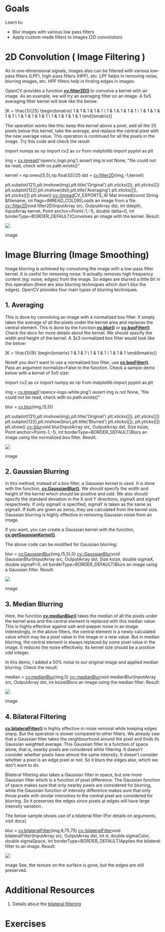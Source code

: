 
# Goals

Learn to:

* Blur images with various low pass filters
* Apply custom-made filters to images (2D convolution)

# 2D Convolution ( Image Filtering )

As in one-dimensional signals, images also can be filtered with various low-pass filters (LPF), high-pass filters (HPF), etc. LPF helps in removing noise, blurring images, etc. HPF filters help in finding edges in images.

OpenCV provides a function **[cv.filter2D()](../../d4/d86/group__imgproc__filter.html#ga27c049795ce870216ddfb366086b5a04 "Convolves an image with the kernel.")** to convolve a kernel with an image. As an example, we will try an averaging filter on an image. A 5x5 averaging filter kernel will look like the below:

\[K = \frac{1}{25} \begin{bmatrix} 1 & 1 & 1 & 1 & 1 \\ 1 & 1 & 1 & 1 & 1 \\ 1 & 1 & 1 & 1 & 1 \\ 1 & 1 & 1 & 1 & 1 \\ 1 & 1 & 1 & 1 & 1 \end{bmatrix}\]

The operation works like this: keep this kernel above a pixel, add all the 25 pixels below this kernel, take the average, and replace the central pixel with the new average value. This operation is continued for all the pixels in the image. Try this code and check the result: 

import numpy as np
import cv2 as cv
from matplotlib import pyplot as plt

img = [cv.imread](../../d4/da8/group__imgcodecs.html#gab32ee19e22660912565f8140d0f675a8 "../../d4/da8/group__imgcodecs.html#gab32ee19e22660912565f8140d0f675a8")('opencv\_logo.png')
assert img is not None, "file could not be read, check with os.path.exists()"

kernel = np.ones((5,5),np.float32)/25
dst = [cv.filter2D](../../d4/d86/group__imgproc__filter.html#ga27c049795ce870216ddfb366086b5a04 "../../d4/d86/group__imgproc__filter.html#ga27c049795ce870216ddfb366086b5a04")(img,-1,kernel)

plt.subplot(121),plt.imshow(img),plt.title('Original')
plt.xticks([]), plt.yticks([])
plt.subplot(122),plt.imshow(dst),plt.title('Averaging')
plt.xticks([]), plt.yticks([])
plt.show()
[cv::imread](../../d4/da8/group__imgcodecs.html#gab32ee19e22660912565f8140d0f675a8 "../../d4/da8/group__imgcodecs.html#gab32ee19e22660912565f8140d0f675a8")CV\_EXPORTS\_W Mat imread(const String &filename, int flags=IMREAD\_COLOR)Loads an image from a file.
[cv::filter2D](../../d4/d86/group__imgproc__filter.html#ga27c049795ce870216ddfb366086b5a04 "../../d4/d86/group__imgproc__filter.html#ga27c049795ce870216ddfb366086b5a04")void filter2D(InputArray src, OutputArray dst, int ddepth, InputArray kernel, Point anchor=Point(-1,-1), double delta=0, int borderType=BORDER\_DEFAULT)Convolves an image with the kernel.
 Result:

![](../../filter.jpg)

image
# Image Blurring (Image Smoothing)

Image blurring is achieved by convolving the image with a low-pass filter kernel. It is useful for removing noise. It actually removes high frequency content (eg: noise, edges) from the image. So edges are blurred a little bit in this operation (there are also blurring techniques which don't blur the edges). OpenCV provides four main types of blurring techniques.

## 1. Averaging

This is done by convolving an image with a normalized box filter. It simply takes the average of all the pixels under the kernel area and replaces the central element. This is done by the function **[cv.blur()](../../d4/d86/group__imgproc__filter.html#ga8c45db9afe636703801b0b2e440fce37 "Blurs an image using the normalized box filter.")** or **[cv.boxFilter()](../../d4/d86/group__imgproc__filter.html#gad533230ebf2d42509547d514f7d3fbc3 "Blurs an image using the box filter.")**. Check the docs for more details about the kernel. We should specify the width and height of the kernel. A 3x3 normalized box filter would look like the below:

\[K = \frac{1}{9} \begin{bmatrix} 1 & 1 & 1 \\ 1 & 1 & 1 \\ 1 & 1 & 1 \end{bmatrix}\]

NoteIf you don't want to use a normalized box filter, use **[cv.boxFilter()](../../d4/d86/group__imgproc__filter.html#gad533230ebf2d42509547d514f7d3fbc3 "Blurs an image using the box filter.")**. Pass an argument normalize=False to the function.
Check a sample demo below with a kernel of 5x5 size: 

import cv2 as cv
import numpy as np
from matplotlib import pyplot as plt

img = [cv.imread](../../d4/da8/group__imgcodecs.html#gab32ee19e22660912565f8140d0f675a8 "../../d4/da8/group__imgcodecs.html#gab32ee19e22660912565f8140d0f675a8")('opencv-logo-white.png')
assert img is not None, "file could not be read, check with os.path.exists()"

blur = [cv.blur](../../d4/d86/group__imgproc__filter.html#ga8c45db9afe636703801b0b2e440fce37 "../../d4/d86/group__imgproc__filter.html#ga8c45db9afe636703801b0b2e440fce37")(img,(5,5))

plt.subplot(121),plt.imshow(img),plt.title('Original')
plt.xticks([]), plt.yticks([])
plt.subplot(122),plt.imshow(blur),plt.title('Blurred')
plt.xticks([]), plt.yticks([])
plt.show()
[cv::blur](../../d4/d86/group__imgproc__filter.html#ga8c45db9afe636703801b0b2e440fce37 "../../d4/d86/group__imgproc__filter.html#ga8c45db9afe636703801b0b2e440fce37")void blur(InputArray src, OutputArray dst, Size ksize, Point anchor=Point(-1,-1), int borderType=BORDER\_DEFAULT)Blurs an image using the normalized box filter.
 Result:

![](../../blur.jpg)

image
## 2. Gaussian Blurring

In this method, instead of a box filter, a Gaussian kernel is used. It is done with the function, **[cv.GaussianBlur()](../../d4/d86/group__imgproc__filter.html#gaabe8c836e97159a9193fb0b11ac52cf1 "Blurs an image using a Gaussian filter.")**. We should specify the width and height of the kernel which should be positive and odd. We also should specify the standard deviation in the X and Y directions, sigmaX and sigmaY respectively. If only sigmaX is specified, sigmaY is taken as the same as sigmaX. If both are given as zeros, they are calculated from the kernel size. Gaussian blurring is highly effective in removing Gaussian noise from an image.

If you want, you can create a Gaussian kernel with the function, **[cv.getGaussianKernel()](../../d4/d86/group__imgproc__filter.html#gac05a120c1ae92a6060dd0db190a61afa "Returns Gaussian filter coefficients.")**.

The above code can be modified for Gaussian blurring: 

blur = [cv.GaussianBlur](../../d4/d86/group__imgproc__filter.html#gaabe8c836e97159a9193fb0b11ac52cf1 "../../d4/d86/group__imgproc__filter.html#gaabe8c836e97159a9193fb0b11ac52cf1")(img,(5,5),0)
[cv::GaussianBlur](../../d4/d86/group__imgproc__filter.html#gaabe8c836e97159a9193fb0b11ac52cf1 "../../d4/d86/group__imgproc__filter.html#gaabe8c836e97159a9193fb0b11ac52cf1")void GaussianBlur(InputArray src, OutputArray dst, Size ksize, double sigmaX, double sigmaY=0, int borderType=BORDER\_DEFAULT)Blurs an image using a Gaussian filter.
 Result:

![](../../gaussian.jpg)

image
## 3. Median Blurring

Here, the function **[cv.medianBlur()](../../d4/d86/group__imgproc__filter.html#ga564869aa33e58769b4469101aac458f9 "Blurs an image using the median filter.")** takes the median of all the pixels under the kernel area and the central element is replaced with this median value. This is highly effective against salt-and-pepper noise in an image. Interestingly, in the above filters, the central element is a newly calculated value which may be a pixel value in the image or a new value. But in median blurring, the central element is always replaced by some pixel value in the image. It reduces the noise effectively. Its kernel size should be a positive odd integer.

In this demo, I added a 50% noise to our original image and applied median blurring. Check the result: 

median = [cv.medianBlur](../../d4/d86/group__imgproc__filter.html#ga564869aa33e58769b4469101aac458f9 "../../d4/d86/group__imgproc__filter.html#ga564869aa33e58769b4469101aac458f9")(img,5)
[cv::medianBlur](../../d4/d86/group__imgproc__filter.html#ga564869aa33e58769b4469101aac458f9 "../../d4/d86/group__imgproc__filter.html#ga564869aa33e58769b4469101aac458f9")void medianBlur(InputArray src, OutputArray dst, int ksize)Blurs an image using the median filter.
 Result:

![](../../median.jpg)

image
## 4. Bilateral Filtering

**[cv.bilateralFilter()](../../d4/d86/group__imgproc__filter.html#ga9d7064d478c95d60003cf839430737ed "Applies the bilateral filter to an image.")** is highly effective in noise removal while keeping edges sharp. But the operation is slower compared to other filters. We already saw that a Gaussian filter takes the neighbourhood around the pixel and finds its Gaussian weighted average. This Gaussian filter is a function of space alone, that is, nearby pixels are considered while filtering. It doesn't consider whether pixels have almost the same intensity. It doesn't consider whether a pixel is an edge pixel or not. So it blurs the edges also, which we don't want to do.

Bilateral filtering also takes a Gaussian filter in space, but one more Gaussian filter which is a function of pixel difference. The Gaussian function of space makes sure that only nearby pixels are considered for blurring, while the Gaussian function of intensity difference makes sure that only those pixels with similar intensities to the central pixel are considered for blurring. So it preserves the edges since pixels at edges will have large intensity variation.

The below sample shows use of a bilateral filter (For details on arguments, visit docs). 

blur = [cv.bilateralFilter](../../d4/d86/group__imgproc__filter.html#ga9d7064d478c95d60003cf839430737ed "../../d4/d86/group__imgproc__filter.html#ga9d7064d478c95d60003cf839430737ed")(img,9,75,75)
[cv::bilateralFilter](../../d4/d86/group__imgproc__filter.html#ga9d7064d478c95d60003cf839430737ed "../../d4/d86/group__imgproc__filter.html#ga9d7064d478c95d60003cf839430737ed")void bilateralFilter(InputArray src, OutputArray dst, int d, double sigmaColor, double sigmaSpace, int borderType=BORDER\_DEFAULT)Applies the bilateral filter to an image.
 Result:

![](../../bilateral.jpg)

image
See, the texture on the surface is gone, but the edges are still preserved.

# Additional Resources

1. Details about the [bilateral filtering](http://people.csail.mit.edu/sparis/bf_course/ "http://people.csail.mit.edu/sparis/bf_course/")

# Exercises

